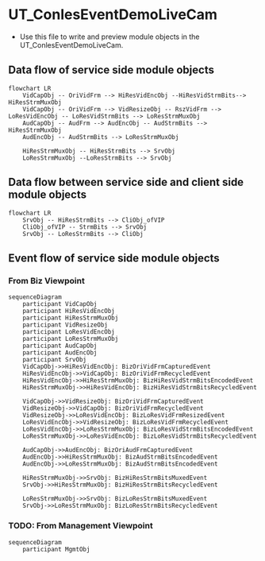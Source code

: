 # UT_ConlesEventDemoLiveCam

* Use this file to write and preview module objects in the UT_ConlesEventDemoLiveCam.

## Data flow of service side module objects

```mermaid
flowchart LR
    VidCapObj -- OriVidFrm --> HiResVidEncObj --HiResVidStrmBits--> HiResStrmMuxObj
    VidCapObj -- OriVidFrm --> VidResizeObj -- RszVidFrm --> LoResVidEncObj -- LoResVidStrmBits --> LoResStrmMuxObj
    AudCapObj -- AudFrm --> AudEncObj -- AudStrmBits --> HiResStrmMuxObj
    AudEncObj -- AudStrmBits --> LoResStrmMuxObj

    HiResStrmMuxObj -- HiResStrmBits --> SrvObj
    LoResStrmMuxObj --LoResStrmBits --> SrvObj
```

## Data flow between service side and client side module objects

```mermaid
flowchart LR
    SrvObj -- HiResStrmBits --> CliObj_ofVIP
    CliObj_ofVIP -- StrmBits --> SrvObj
    SrvObj -- LoResStrmBits --> CliObj
```

## Event flow of service side module objects

### From Biz Viewpoint

```mermaid
sequenceDiagram
    participant VidCapObj
    participant HiResVidEncObj
    participant HiResStrmMuxObj
    participant VidResizeObj
    participant LoResVidEncObj
    participant LoResStrmMuxObj
    participant AudCapObj
    participant AudEncObj
    participant SrvObj
    VidCapObj->>HiResVidEncObj: BizOriVidFrmCapturedEvent
    HiResVidEncObj->>VidCapObj: BizOriVidFrmRecycledEvent
    HiResVidEncObj->>HiResStrmMuxObj: BizHiResVidStrmBitsEncodedEvent
    HiResStrmMuxObj->>HiResVidEncObj: BizHiResVidStrmBitsRecycledEvent
    
    VidCapObj->>VidResizeObj: BizOriVidFrmCapturedEvent
    VidResizeObj->>VidCapObj: BizOriVidFrmRecycledEvent
    VidResizeObj->>LoResVidEncObj: BizLoResVidFrmResizedEvent
    LoResVidEncObj->>VidResizeObj: BizLoResVidFrmRecycledEvent
    LoResVidEncObj->>LoResStrmMuxObj: BizLoResVidStrmBitsEncodedEvent
    LoResStrmMuxObj->>LoResVidEncObj: BizLoResVidStrmBitsRecycledEvent
    
    AudCapObj->>AudEncObj: BizOriAudFrmCapturedEvent
    AudEncObj->>HiResStrmMuxObj: BizAudStrmBitsEncodedEvent
    AudEncObj->>LoResStrmMuxObj: BizAudStrmBitsEncodedEvent

    HiResStrmMuxObj->>SrvObj: BizHiResStrmBitsMuxedEvent
    SrvObj->>HiResStrmMuxObj: BizHiResStrmBitsRecycledEvent

    LoResStrmMuxObj->>SrvObj: BizLoResStrmBitsMuxedEvent
    SrvObj->>LoResStrmMuxObj: BizLoResStrmBitsRecycledEvent
```

### TODO: From Management Viewpoint

```mermaid
sequenceDiagram
    participant MgmtObj
```
